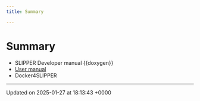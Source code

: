 ```yaml
---
title: Summary

---
```


# Summary





* SLIPPER Developer manual {{doxygen}}
* [User manual](/Pages/md_README.md#page-md-readme)
* Docker4SLIPPER 

-------------------------------

Updated on 2025-01-27 at 18:13:43 +0000
